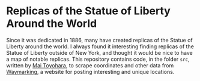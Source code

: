 # Replicas of the Statue of Liberty Around the World
Since it was dedicated in 1886, many have created replicas of the Statue of Liberty around the world. I always found it interesting finding replicas of the Statue of Liberty outside of New York, and thought it would be nice to have a map of notable replicas.
This repository contains code, in the folder `src`, written by [Mai Toyohara](https://github.com/mtoyohara), to scrape coordinates and other data from [Waymarking](https://www.waymarking.com/), a website for posting interesting and unique locations. 